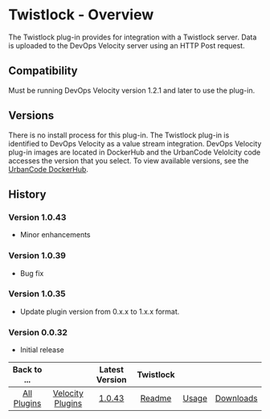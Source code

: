 
# Twistlock - Overview

The Twistlock plug-in provides for integration with a Twistlock server. Data is uploaded to the
DevOps Velocity server using an HTTP Post request.

## Compatibility

Must be running DevOps Velocity version 1.2.1 and later to use the plug-in.

## Versions

There is no install process for this plug-in. The
Twistlock plug-in is identified to DevOps Velocity as a value stream integration. DevOps Velocity plug-in images
are located in DockerHub and the UrbanCode Velolcity code accesses the version that you select. To view available
versions, see the [UrbanCode DockerHub](https://hub.docker.com/r/urbancode/ucv-ext-twistlock/tags).

## History


### Version 1.0.43

* Minor enhancements

### Version 1.0.39

* Bug fix

### Version 1.0.35

* Update plugin version from 0.x.x to 1.x.x format.

### Version 0.0.32

* Initial release



|Back to ...||Latest Version|Twistlock |||
| :---: | :---: | :---: | :---: | :---: | :---: |
|[All Plugins](../../index.md)|[Velocity Plugins](../README.md)|[1.0.43](https://raw.githubusercontent.com/UrbanCode/IBM-UCV-PLUGINS/main/files/ucv-ext-twistlock/ucv-ext-twistlock-1.0.43.tar.zip)|[Readme](README.md)|[Usage](usage.md)|[Downloads](downloads.md)|
